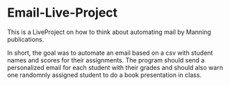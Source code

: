 # Email-Live-Project
This is a LiveProject on how to think about automating mail by Manning publications.

In short, the goal was to automate an email based on a csv with student names and scores for their assignments. 
The program should send a personalized email for each student with their grades and should also warn one randomnly assigned student to do a book presentation in class.
